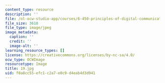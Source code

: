 ```yaml
---
content_type: resource
description: ''
file: /ol-ocw-studio-app/courses/6-450-principles-of-digital-communications-i-fall-2006/f0a8cc55efc1c2a7e0c9d4eab4d3d941_19.jpg
file_size: 3610
file_type: image/jpeg
image_metadata:
  caption: ''
  credit: ''
  image-alt: ''
learning_resource_types: []
license: https://creativecommons.org/licenses/by-nc-sa/4.0/
ocw_type: OCWImage
resourcetype: Image
title: 19.jpg
uid: f0a8cc55-efc1-c2a7-e0c9-d4eab4d3d941
---
```

